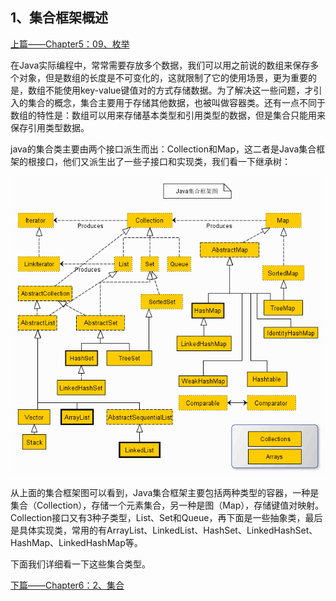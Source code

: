 ## 1、集合框架概述

[上篇——Chapter5：09、枚举](https://github.com/wmhou/java_blog/blob/master/JavaSE/Chapter5%20%E9%9D%A2%E5%90%91%E5%AF%B9%E8%B1%A1/09%E3%80%81%E6%9E%9A%E4%B8%BE.md)

在Java实际编程中，常常需要存放多个数据，我们可以用之前说的数组来保存多个对象，但是数组的长度是不可变化的，这就限制了它的使用场景，更为重要的是，数组不能使用key-value键值对的方式存储数据。为了解决这一些问题，才引入的集合的概念，集合主要用于存储其他数据，也被叫做容器类。还有一点不同于数组的特性是：数组可以用来存储基本类型和引用类型的数据，但是集合只能用来保存引用类型数据。

java的集合类主要由两个接口派生而出：Collection和Map，这二者是Java集合框架的根接口，他们又派生出了一些子接口和实现类，我们看一下继承树：

![](image\1.gif)

从上面的集合框架图可以看到，Java集合框架主要包括两种类型的容器，一种是集合（Collection），存储一个元素集合，另一种是图（Map），存储键值对映射。Collection接口又有3种子类型，List、Set和Queue，再下面是一些抽象类，最后是具体实现类，常用的有ArrayList、LinkedList、HashSet、LinkedHashSet、HashMap、LinkedHashMap等。

下面我们详细看一下这些集合类型。

[下篇——Chapter6：2、集合]()



